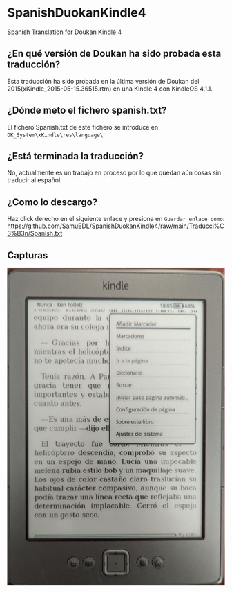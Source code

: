# SpanishDuokanKindle4
Spanish Translation for Doukan Kindle 4

## ¿En qué versión de Doukan ha sido probada esta traducción?

Esta traducción ha sido probada en la última versión de Doukan del 2015(xKindle_2015-05-15.36515.rtm) en una Kindle 4 con KindleOS 4.1.1.

## ¿Dónde meto el fichero spanish.txt?

El fichero Spanish.txt de este fichero se introduce en ` DK_System\xKindle\res\language\`

## ¿Está terminada la traducción?
No, actualmente es un trabajo en proceso por lo que quedan aún cosas sin traducir al español.

## ¿Como lo descargo?
Haz click derecho en el siguiente enlace y presiona en `Guardar enlace como`:
https://github.com/SamuEDL/SpanishDuokanKindle4/raw/main/Traducci%C3%B3n/Spanish.txt

## Capturas
![Imagen](https://github.com/SamuEDL/SpanishDuokanKindle4/blob/main/Imagenes/1.jpg?raw=true)

 
